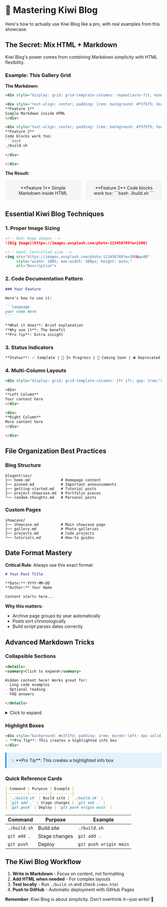 # 🥝 Mastering Kiwi Blog

Here's how to actually use Kiwi Blog like a pro, with real examples from this showcase.

## The Secret: Mix HTML + Markdown

Kiwi Blog's power comes from combining Markdown simplicity with HTML flexibility.

### Example: This Gallery Grid

**The Markdown:**
````markdown
<div style="display: grid; grid-template-columns: repeat(auto-fit, minmax(200px, 1fr)); gap: 1rem;">

<div style="text-align: center; padding: 1rem; background: #f5f5f5; border-radius: 8px;">
**Feature 1**  
Simple Markdown inside HTML
</div>

<div style="text-align: center; padding: 1rem; background: #f5f5f5; border-radius: 8px;">
**Feature 2**  
Code blocks work too:
```bash
./build.sh
```
</div>

</div>
````

**The Result:**

<div style="display: grid; grid-template-columns: repeat(auto-fit, minmax(200px, 1fr)); gap: 1rem;">

<div style="text-align: center; padding: 1rem; background: #f5f5f5; border-radius: 8px;">
**Feature 1**  
Simple Markdown inside HTML
</div>

<div style="text-align: center; padding: 1rem; background: #f5f5f5; border-radius: 8px;">
**Feature 2**  
Code blocks work too:
```bash
./build.sh
```
</div>

</div>

## Essential Kiwi Blog Techniques

### 1. Proper Image Sizing
```markdown
<!-- Bad: Huge images -->
![Big Image](https://images.unsplash.com/photo-123456789?w=1200)

<!-- Good: Controlled size -->
<img src="https://images.unsplash.com/photo-123456789?w=300&q=80" 
     style="width: 100%; max-width: 300px; height: auto;" 
     alt="Description">
```

### 2. Code Documentation Pattern
````markdown
### Your Feature

Here's how to use it:

```language
your code here
```

**What it does**: Brief explanation  
**Why use it**: The benefit  
**Pro tip**: Extra insight
````

### 3. Status Indicators
```markdown
**Status**: ✅ Complete | 🔄 In Progress | 🚧 Coming Soon | ❌ Deprecated
```

### 4. Multi-Column Layouts
```markdown
<div style="display: grid; grid-template-columns: 1fr 1fr; gap: 2rem;">

<div>
**Left Column**
Your content here
</div>

<div>
**Right Column**  
More content here
</div>

</div>
```

## File Organization Best Practices

### Blog Structure
```
blogentries/
├── home.md              # Homepage content
├── pinned.md            # Important announcements
├── getting-started.md   # Tutorial posts
├── project-showcase.md  # Portfolio pieces
└── random-thoughts.md   # Personal posts
```

### Custom Pages
```
showcase/
├── showcase.md          # Main showcase page
├── gallery.md           # Photo galleries
├── projects.md          # Code projects
└── tutorials.md         # How-to guides
```

## Date Format Mastery

**Critical Rule**: Always use this exact format:

```markdown
# Your Post Title

**Date:** YYYY-MM-DD
**Author:** Your Name

Content starts here...
```

**Why this matters:**
- Archive page groups by year automatically
- Posts sort chronologically 
- Build script parses dates correctly

## Advanced Markdown Tricks

### Collapsible Sections
```markdown
<details>
<summary>Click to expand</summary>

Hidden content here! Works great for:
- Long code examples
- Optional reading
- FAQ answers

</details>
```

<details>
<summary>Click to expand</summary>

Hidden content here! Works great for:
- Long code examples
- Optional reading
- FAQ answers

</details>

### Highlight Boxes
```markdown
<div style="background: #e3f2fd; padding: 1rem; border-left: 4px solid #2196f3; margin: 1rem 0;">
💡 **Pro Tip**: This creates a highlighted info box
</div>
```

<div style="background: #e3f2fd; padding: 1rem; border-left: 4px solid #2196f3; margin: 1rem 0;">
💡 **Pro Tip**: This creates a highlighted info box
</div>

### Quick Reference Cards
```markdown
| Command | Purpose | Example |
|---------|---------|---------|
| `./build.sh` | Build site | `./build.sh` |
| `git add .` | Stage changes | `git add .` |
| `git push` | Deploy | `git push origin main` |
```

| Command | Purpose | Example |
|---------|---------|---------|
| `./build.sh` | Build site | `./build.sh` |
| `git add .` | Stage changes | `git add .` |
| `git push` | Deploy | `git push origin main` |

## The Kiwi Blog Workflow

1. **Write in Markdown** - Focus on content, not formatting
2. **Add HTML when needed** - For complex layouts
3. **Test locally** - Run `./build.sh` and check `index.html`
4. **Push to GitHub** - Automatic deployment with GitHub Pages

**Remember**: Kiwi Blog is about simplicity. Don't overthink it—just write! 🥝
